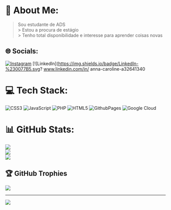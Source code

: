 # 💫 About Me:
> Sou estudante de ADS<br>> Estou a procura de estágio<br>> Tenho total disponibilidade e interesse para aprender coisas novas<br>


## 🌐 Socials:
[![Instagram](https://img.shields.io/badge/Instagram-%23E4405F.svg?logo=Instagram&logoColor=white)](https://instagram.com/@anna.sasil) [![LinkedIn](https://img.shields.io/badge/LinkedIn-%230077B5.svg?
www.linkedin.com/in/
anna-caroline-a32641340


# 💻 Tech Stack:
![CSS3](https://img.shields.io/badge/css3-%231572B6.svg?style=flat&logo=css3&logoColor=white) ![JavaScript](https://img.shields.io/badge/javascript-%23323330.svg?style=flat&logo=javascript&logoColor=%23F7DF1E) ![PHP](https://img.shields.io/badge/php-%23777BB4.svg?style=flat&logo=php&logoColor=white) ![HTML5](https://img.shields.io/badge/html5-%23E34F26.svg?style=flat&logo=html5&logoColor=white) ![GithubPages](https://img.shields.io/badge/github%20pages-121013?style=flat&logo=github&logoColor=white) ![Google Cloud](https://img.shields.io/badge/GoogleCloud-%234285F4.svg?style=flat&logo=google-cloud&logoColor=white)
# 📊 GitHub Stats:
![](https://github-readme-stats.vercel.app/api?username=AnnaSasill&theme=dark&hide_border=true&include_all_commits=false&count_private=false)<br/>
![](https://github-readme-streak-stats.herokuapp.com/?user=AnnaSasill&theme=dark&hide_border=true)<br/>
![](https://github-readme-stats.vercel.app/api/top-langs/?username=AnnaSasill&theme=dark&hide_border=true&include_all_commits=false&count_private=false&layout=compact)

## 🏆 GitHub Trophies
![](https://github-profile-trophy.vercel.app/?username=AnnaSasill&theme=radical&no-frame=false&no-bg=true&margin-w=4)

---
[![](https://visitcount.itsvg.in/api?id=AnnaSasill&icon=0&color=0)](https://visitcount.itsvg.in)

<!-- Proudly created with GPRM ( https://gprm.itsvg.in ) -->
